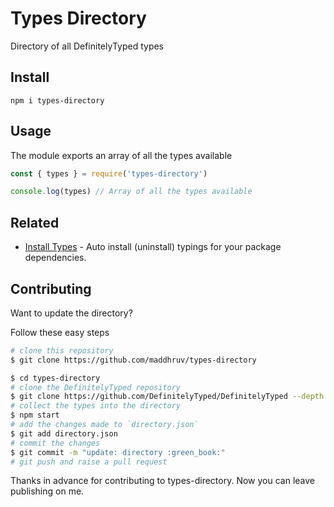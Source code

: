 # Types Directory

Directory of all DefinitelyTyped types

## Install

`npm i types-directory`

## Usage

The module exports an array of all the types available

```js
const { types } = require('types-directory')

console.log(types) // Array of all the types available
```

## Related

- [Install Types](https://github.com/ClearTax/install-types) - Auto install (uninstall) typings for your package dependencies.

## Contributing

Want to update the directory?

Follow these easy steps

```sh
# clone this repository
$ git clone https://github.com/maddhruv/types-directory

$ cd types-directory
# clone the DefinitelyTyped repository
$ git clone https://github.com/DefinitelyTyped/DefinitelyTyped --depth 1
# collect the types into the directory
$ npm start
# add the changes made to `directory.json`
$ git add directory.json
# commit the changes
$ git commit -m "update: directory :green_book:"
# git push and raise a pull request
```

Thanks in advance for contributing to types-directory. Now you can leave publishing on me.

